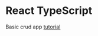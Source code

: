 # React TypeScript

Basic crud app [tutorial](https://www.digitalocean.com/community/tutorials/how-to-build-a-customer-list-management-app-with-react-and-typescript)
